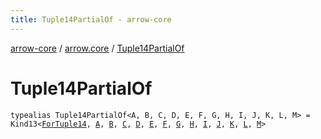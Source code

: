 ```yaml
---
title: Tuple14PartialOf - arrow-core
---
```


[arrow-core](../index.html) / [arrow.core](index.html) / [Tuple14PartialOf](./-tuple14-partial-of.html)

# Tuple14PartialOf

`typealias Tuple14PartialOf<A, B, C, D, E, F, G, H, I, J, K, L, M> = Kind13<`[`ForTuple14`](-for-tuple14.html)`, `[`A`](-tuple14-partial-of.html#A)`, `[`B`](-tuple14-partial-of.html#B)`, `[`C`](-tuple14-partial-of.html#C)`, `[`D`](-tuple14-partial-of.html#D)`, `[`E`](-tuple14-partial-of.html#E)`, `[`F`](-tuple14-partial-of.html#F)`, `[`G`](-tuple14-partial-of.html#G)`, `[`H`](-tuple14-partial-of.html#H)`, `[`I`](-tuple14-partial-of.html#I)`, `[`J`](-tuple14-partial-of.html#J)`, `[`K`](-tuple14-partial-of.html#K)`, `[`L`](-tuple14-partial-of.html#L)`, `[`M`](-tuple14-partial-of.html#M)`>`